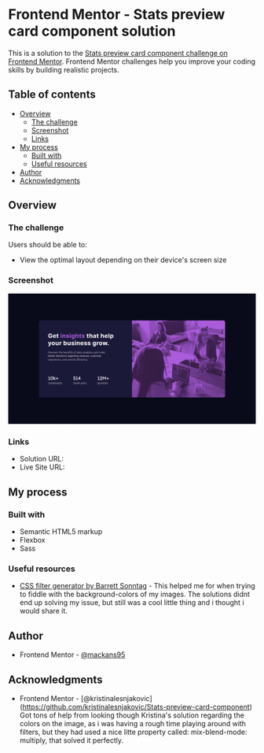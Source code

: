 # Frontend Mentor - Stats preview card component solution

This is a solution to the [Stats preview card component challenge on Frontend Mentor](https://www.frontendmentor.io/challenges/stats-preview-card-component-8JqbgoU62). Frontend Mentor challenges help you improve your coding skills by building realistic projects.

## Table of contents

- [Overview](#overview)
  - [The challenge](#the-challenge)
  - [Screenshot](#screenshot)
  - [Links](#links)
- [My process](#my-process)
  - [Built with](#built-with)
  - [Useful resources](#useful-resources)
- [Author](#author)
- [Acknowledgments](#acknowledgments)

## Overview

### The challenge

Users should be able to:

- View the optimal layout depending on their device's screen size

### Screenshot

![](\images\FrontEndChallengeNumberOneScreenshot.png)

### Links

- Solution URL: [](https://mackans95.github.io/FrontEndChallengeOne/)
- Live Site URL: [](https://mackans95.github.io/FrontEndChallengeOne/)

## My process

### Built with

- Semantic HTML5 markup
- Flexbox
- Sass

### Useful resources

- [CSS filter generator by Barrett Sonntag](https://codepen.io/sosuke/pen/Pjoqqp) - This helped me for when trying to fiddle with the background-colors of my images.
  The solutions didnt end up solving my issue, but still was a cool little thing and i thought i would share it.

## Author

- Frontend Mentor - [@mackans95](https://www.frontendmentor.io/profile/yourusername)

## Acknowledgments

- Frontend Mentor - [@kristinalesnjakovic] (https://github.com/kristinalesnjakovic/Stats-preview-card-component)
  Got tons of help from looking though Kristina's solution regarding the colors on the image, as i was having a rough time
  playing around with filters, but they had used a nice litte property called: mix-blend-mode: multiply, that solved it perfectly.
